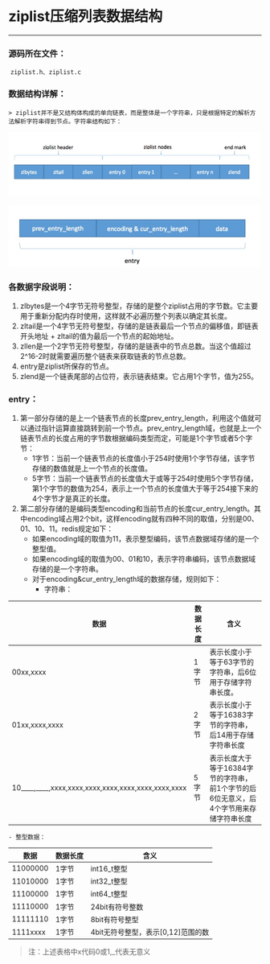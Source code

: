 # ziplist压缩列表数据结构

---

### 源码所在文件：

​	`ziplist.h、ziplist.c`

### 数据结构详解：

	> ziplist并不是又结构体构成的单向链表，而是整体是一个字符串，只是根据特定的解析方法解析字符串得到节点。字符串结构如下：

![](./images/3.png?raw=true)

![](./images/4.png?raw=true)

### 各数据字段说明：

1. zlbytes是一个4字节无符号整型，存储的是整个ziplist占用的字节数。它主要用于重新分配内存时使用，这样就不必遍历整个列表以确定其长度。
2. zltail是一个4字节无符号整型，存储的是链表最后一个节点的偏移值，即链表开头地址 + zltail的值为最后一个节点的起始地址。
3. zllen是一个2字节无符号整型，存储的是链表中的节点总数。当这个值超过2^16-2时就需要遍历整个链表来获取链表的节点总数。
4. entry是ziplist所保存的节点。
5. zlend是一个链表尾部的占位符，表示链表结束。它占用1个字节，值为255。

### entry：

1. 第一部分存储的是上一个链表节点的长度prev_entry_length，利用这个值就可以通过指针运算直接跳转到前一个节点。prev_entry_length域，也就是上一个链表节点的长度占用的字节数根据编码类型而定，可能是1个字节或者5个字节：
   - 1字节：当前一个链表节点的长度值小于254时使用1个字节存储，该字节存储的数值就是上一个节点的长度值。
   - 5字节：当前一个链表节点的长度值大于或等于254时使用5个字节存储，第1个字节的数值为254，表示上一个节点的长度值大于等于254接下来的4个字节才是真正的长度。
2. 第二部分存储的是编码类型encoding和当前节点的长度cur_entry_length。其中encoding域占用2个bit，这样encoding就有四种不同的取值，分别是00、01、10、11。redis规定如下：
   - 如果encoding域的取值为11，表示整型编码，该节点数据域存储的是一个整型值。
   - 如果encoding域的取值为00、01和10，表示字符串编码，该节点数据域存储的是一个字符串。
   - 对于encoding&cur_entry_length域的数据存储，规则如下：
     - 字符串：

| 数据                                                | 数据长度 | 含义                                                         |
| --------------------------------------------------- | -------- | ------------------------------------------------------------ |
| 00xx,xxxx                                           | 1字节    | 表示长度小于等于63字节的字符串，后6位用于存储字符串长度。    |
| 01xx,xxxx,xxxx                                      | 2字节    | 表示长度小于等于16383字节的字符串，后14用于存储字符串长度    |
| 10____,____,xxxx,xxxx,xxxx,xxxx,xxxx,xxxx,xxxx,xxxx | 5字节    | 表示长度大于等于16384字节的字符串，前1个字节的后6位无意义，后4个字节用来存储字符串长度 |

	- 整型数据：

| 数据     | 数据长度 | 含义                               |
| -------- | -------- | ---------------------------------- |
| 11000000 | 1字节    | int16_t整型                        |
| 11010000 | 1字节    | int32_t整型                        |
| 11100000 | 1字节    | int64_t整型                        |
| 11110000 | 1字节    | 24bit有符号整数                    |
| 11111110 | 1字节    | 8bit有符号整型                     |
| 1111xxxx | 1字节    | 4bit无符号整型，表示[0,12]范围的数 |

> 注：上述表格中x代码0或1,_代表无意义

​	